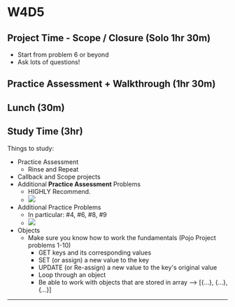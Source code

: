 # W4D5

## Project Time - Scope / Closure (Solo 1hr 30m)
- Start from problem 6 or beyond
- Ask lots of questions!

## Practice Assessment + Walkthrough (1hr 30m)

## Lunch (30m)

## Study Time (3hr) 

Things to study:
- Practice Assessment 
  - Rinse and Repeat
- Callback and Scope projects
- Additional **Practice Assessment** Problems
  - HIGHLY Recommend.
  - ![](https://i.imgur.com/pCbF2Cx.png)
- Additional Practice Problems
  - In particular: #4, #6, #8, #9
  - ![](https://i.imgur.com/KteH6ir.png)
- Objects
  - Make sure you know how to work the fundamentals (Pojo Project problems 1-10)
    - GET keys and its corresponding values
    - SET (or assign) a new value to the key
    - UPDATE (or Re-assign) a new value to the key's original value
    - Loop through an object
    - Be able to work with objects that are stored in array --> [{...}, {...}, {...}]
---
